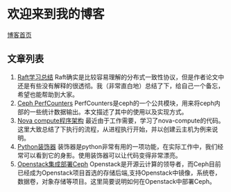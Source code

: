 # 欢迎来到我的博客 #


[博客首页](https://ridge-chen.github.io/)

## 文章列表 ##

1. [Raft学习总结](https://ridge-chen.github.io/raft/) Raft确实是比较容易理解的分布式一致性协议，但是作者论文中还是有些没有解释的很透彻。我（非常直白地）总结了下，给自己一个备忘，希望也能帮助到大家。
2. [Ceph PerfCounters](https://ridge-chen.github.io/ceph-perfcounters/) PerfCounters是ceph的一个公共模块，用来将ceph内部的一些统计数据输出。本文描述了其中的使用以及实现方式。
3. [Nova compute程序架构](https://ridge-chen.github.io/nova-compute/) 最近由于工作需要，学习了nova-compute的代码。这里大致总结了下执行的流程，从进程执行开始，并以创建云主机为例来说明。
4. [Python装饰器](https://ridge-chen.github.io/python-decorator/) 装饰器是python非常有用的一项功能，在实际工作中，我们经常可以看到它的身影。使用装饰器可以让代码变得非常漂亮。
5. [Openstack集成部署Ceph](https://ridge-chen.github.io/openstack-ceph/) Openstack是开源云计算的领导者，而Ceph目前已经成为Openstack项目首选的存储后端,支持Openstack中镜像，系统卷，数据卷，对象存储等项目。这里简要说明如何在Openstack中部署Ceph。
